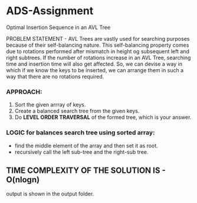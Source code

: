 # ADS-Assignment
Optimal Insertion Sequence in an AVL Tree

PROBLEM STATEMENT - 
AVL Trees are vastly used for searching purposes because of their self-balancing nature. This self-balancing property comes due to rotations performed after mismatch in height og subsequent left and right subtrees.
If the number of rotations increase in an AVL Tree, searching time and insertion time will also get affected. So, we can devise a way in which if we know the keys to be inserted, we can arrange them in such a way that there are no rotations required.
### APPROACH:
1. Sort the given arrray of keys.
2. Create a balanced search tree from the given keys.
3. Do **LEVEL ORDER TRAVERSAL** of the formed tree, which is your answer.

### LOGIC for balances search tree using sorted array:
  * find the middle element of the array and then set it as root.
  * recursively call the left sub-tree and the right-sub tree.
##  TIME COMPLEXITY OF THE SOLUTION IS - O(nlogn)
output is shown in the output folder.
